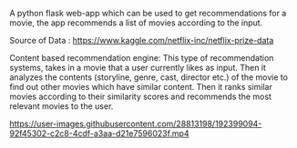 
A python flask web-app which can be used to get recommendations for a movie, the app recommends a list of movies according to the input.


Source of Data : https://www.kaggle.com/netflix-inc/netflix-prize-data


Content based recommendation engine:
This type of recommendation systems, takes in a movie that a user currently likes as input. Then it analyzes the contents (storyline, genre, cast, director etc.) of the movie to find out other movies which have similar content. Then it ranks similar movies according to their similarity scores and recommends the most relevant movies to the user.


https://user-images.githubusercontent.com/28813198/192399094-92f45302-c2c8-4cdf-a3aa-d21e7596023f.mp4

